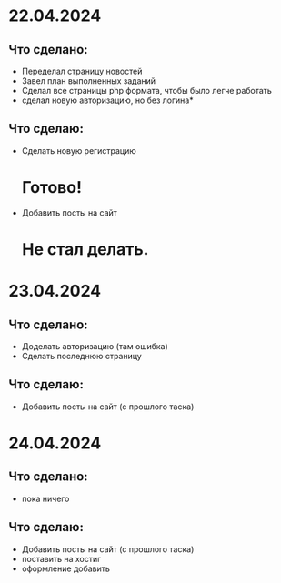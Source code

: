  <h1>22.04.2024</h1>
<h2>Что сделано:</h2>
<ul>
  <li>Переделал страницу новостей</li>
  <li>Завел план выполненных заданий</li>
  <li>Сделал все страницы php формата, чтобы было легче работать</li>
  <li>сделал новую авторизацию, но без логина*</li>
</ul>

<h2>Что сделаю:</h2>
<ul>
  <li>Сделать новую регистрацию</li> <h1>Готово!</h1>
  <li>Добавить посты на сайт</li> <h1>Не стал делать.</h1>
</ul>

<h1>23.04.2024</h1>
<h2>Что сделано:</h2>
<ul>
   <li>Доделать авторизацию (там ошибка) </li>
  <li>Сделать последнюю страницу</li>
</ul>

<h2>Что сделаю:</h2>
<ul>
  <li>Добавить посты на сайт (с прошлого таска)</li>
</ul>
<h1>24.04.2024</h1>
<h2>Что сделано:</h2>
<ul>
 <li>пока ничего</li>
</ul>
<h2>Что сделаю:</h2>
<ul>
   <li>Добавить посты на сайт (с прошлого таска)</li>
   <li>поставить на хостиг</li>
   <li>оформление добавить</li>
</ul>
